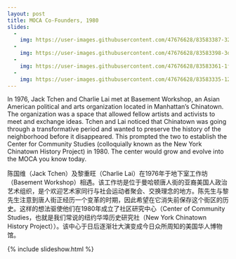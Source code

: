 ```yaml
---
layout: post
title: MOCA Co-Founders, 1980
slides:
  -
    img: https://user-images.githubusercontent.com/47676628/83583387-32e3b680-a512-11ea-85b4-ba3118b19339.jpg
  -
    img: https://user-images.githubusercontent.com/47676628/83583398-3d9e4b80-a512-11ea-84aa-88f87bce01da.jpg
  -
    img: https://user-images.githubusercontent.com/47676628/83583361-1f385000-a512-11ea-8ef1-a4b7e6ffb1fc.jpg
  -
    img: https://user-images.githubusercontent.com/47676628/83583335-12b3f780-a512-11ea-8859-0f0bbe84c05c.jpg
---
```


In 1976, Jack Tchen and Charlie Lai met at Basement Workshop, an Asian American political and arts organization located in Manhattan’s Chinatown.  The organization was a space that allowed fellow artists and activists to meet and exchange ideas.  Tchen and Lai noticed that Chinatown was going through a transformative period and wanted to preserve the history of the neighborhood before it disappeared.  This prompted the two to establish the Center for Community Studies (colloquially known as the New York Chinatown History Project) in 1980.  The center would grow and evolve into the MOCA you know today.  

陈国维（Jack Tchen）及黎重旺（Charlie Lai）在1976年于地下室工作坊（Basement Workshop）相遇。该工作坊是位于曼哈顿唐人街的亚裔美国人政治艺术组织，是个欢迎艺术家同行与社会运动者聚会、交换理念的地方。陈先生与黎先生注意到唐人街正经历一个变革的时期，因此希望在它消失前保存这个街区的历史。这样的想法驱使他们在1980年成立了社区研究中心（Center of Community Studies，也就是我们常说的纽约华埠历史研究社（New York Chinatown History Project））。该中心于日后逐渐壮大演变成今日众所周知的美国华人博物馆。

{% include slideshow.html %}


